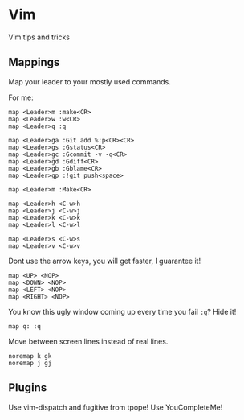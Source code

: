 # Vim

Vim tips and tricks

## Mappings

Map your leader to your mostly used commands.

For me:

    map <Leader>m :make<CR>
    map <Leader>w :w<CR>
    map <Leader>q :q

    map <Leader>ga :Git add %:p<CR><CR>
    map <Leader>gs :Gstatus<CR>
    map <Leader>gc :Gcommit -v -q<CR>
    map <Leader>gd :Gdiff<CR>
    map <Leader>gb :Gblame<CR>
    map <Leader>gp :!git push<space>

    map <Leader>m :Make<CR>

    map <Leader>h <C-w>h
    map <Leader>j <C-w>j
    map <Leader>k <C-w>k
    map <Leader>l <C-w>l

    map <Leader>s <C-w>s
    map <Leader>v <C-w>v

Dont use the arrow keys, you will get faster, I guarantee it!

    map <UP> <NOP>
    map <DOWN> <NOP>
    map <LEFT> <NOP>
    map <RIGHT> <NOP>

You know this ugly window coming up every time you fail `:q`? Hide it!

    map q: :q

Move between screen lines instead of real lines.

    noremap k gk
    noremap j gj

## Plugins

Use vim-dispatch and fugitive from tpope! Use YouCompleteMe!
